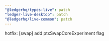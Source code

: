 ```yaml
---
"@ledgerhq/types-live": patch
"ledger-live-desktop": patch
"@ledgerhq/live-common": patch
---
```


hotfix: [swap] add ptxSwapCoreExperiment flag
